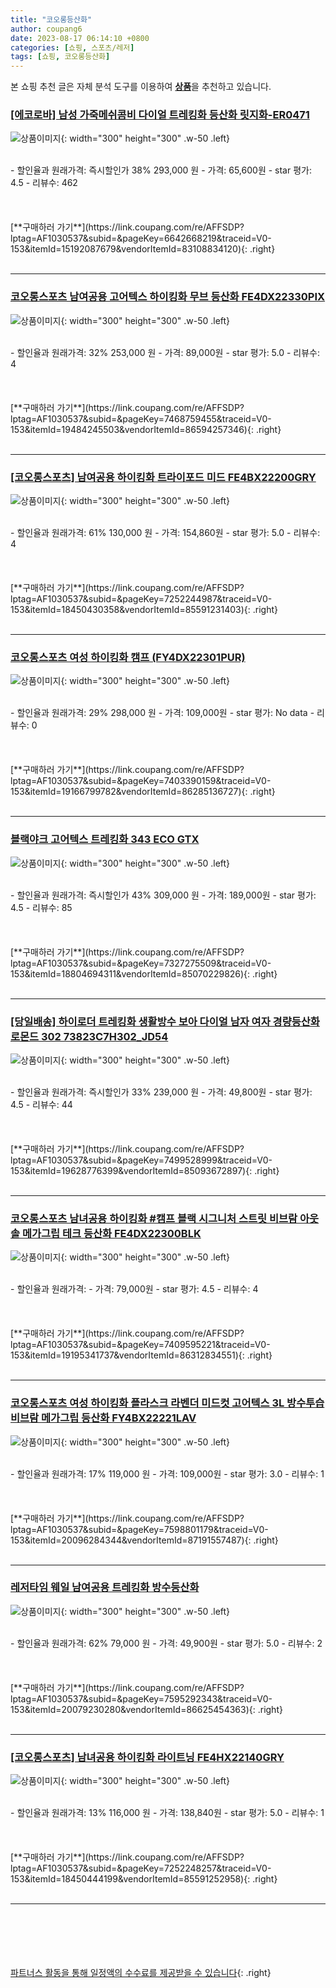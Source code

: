 ```yaml
---
title: "코오롱등산화"
author: coupang6
date: 2023-08-17 06:14:10 +0800
categories: [쇼핑, 스포츠/레저]
tags: [쇼핑, 코오롱등산화]
---
```


본 쇼핑 추천 글은 자체 분석 도구를 이용하여 [**상품**](https://link.coupang.com/a/bao1ui)을 추천하고 있습니다.

### [[에코로바] 남성 가죽메쉬콤비 다이얼 트레킹화 등산화 릿지화-ER0471](https://link.coupang.com/re/AFFSDP?lptag=AF1030537&subid=&pageKey=6642668219&traceid=V0-153&itemId=15192087679&vendorItemId=83108834120)

![상품이미지](https://thumbnail7.coupangcdn.com/thumbnails/remote/230x230ex/image/vendor_inventory/3c74/7a452e3322bafe80557deb4639cef2688abd1eb3257904dea0d0bdb75105.jpg){: width="300" height="300" .w-50 .left}


<br>
- 할인율과 원래가격: 즉시할인가 38%  293,000   원
- 가격: 65,600원
- star 평가: 4.5
- 리뷰수: 462
<br>
<br>
<br>
<br>
[**구매하러 가기**](https://link.coupang.com/re/AFFSDP?lptag=AF1030537&subid=&pageKey=6642668219&traceid=V0-153&itemId=15192087679&vendorItemId=83108834120){: .right}
<br>
<br>

---

### [코오롱스포츠 남여공용 고어텍스 하이킹화 무브 등산화 FE4DX22330PIX](https://link.coupang.com/re/AFFSDP?lptag=AF1030537&subid=&pageKey=7468759455&traceid=V0-153&itemId=19484245503&vendorItemId=86594257346)

![상품이미지](https://thumbnail7.coupangcdn.com/thumbnails/remote/230x230ex/image/vendor_inventory/7e7e/1ae54a3eda5d07dd8a53d849ea5e1a5b7d91cc58bc3e099dba486a8b0386.jpg){: width="300" height="300" .w-50 .left}


<br>
- 할인율과 원래가격: 32%  253,000   원
- 가격: 89,000원
- star 평가: 5.0
- 리뷰수: 4
<br>
<br>
<br>
<br>
[**구매하러 가기**](https://link.coupang.com/re/AFFSDP?lptag=AF1030537&subid=&pageKey=7468759455&traceid=V0-153&itemId=19484245503&vendorItemId=86594257346){: .right}
<br>
<br>

---

### [[코오롱스포츠] 남여공용 하이킹화 트라이포드 미드 FE4BX22200GRY](https://link.coupang.com/re/AFFSDP?lptag=AF1030537&subid=&pageKey=7252244987&traceid=V0-153&itemId=18450430358&vendorItemId=85591231403)

![상품이미지](https://thumbnail10.coupangcdn.com/thumbnails/remote/230x230ex/image/vendor_inventory/d9d9/1d494bd4aa22d868ef70de71411de9e513a37b2c3d0c11e4fad0eb965f21.jpg){: width="300" height="300" .w-50 .left}


<br>
- 할인율과 원래가격: 61%  130,000   원
- 가격: 154,860원
- star 평가: 5.0
- 리뷰수: 4
<br>
<br>
<br>
<br>
[**구매하러 가기**](https://link.coupang.com/re/AFFSDP?lptag=AF1030537&subid=&pageKey=7252244987&traceid=V0-153&itemId=18450430358&vendorItemId=85591231403){: .right}
<br>
<br>

---

### [코오롱스포츠 여성 하이킹화 캠프 (FY4DX22301PUR)](https://link.coupang.com/re/AFFSDP?lptag=AF1030537&subid=&pageKey=7403390159&traceid=V0-153&itemId=19166799782&vendorItemId=86285136727)

![상품이미지](https://thumbnail10.coupangcdn.com/thumbnails/remote/230x230ex/image/vendor_inventory/7356/5b85d1c22831f62e202dfb458c1522afa915f7643a1ac8be36ac0c9fd017.jpg){: width="300" height="300" .w-50 .left}


<br>
- 할인율과 원래가격: 29%  298,000   원
- 가격: 109,000원
- star 평가: No data
- 리뷰수: 0
<br>
<br>
<br>
<br>
[**구매하러 가기**](https://link.coupang.com/re/AFFSDP?lptag=AF1030537&subid=&pageKey=7403390159&traceid=V0-153&itemId=19166799782&vendorItemId=86285136727){: .right}
<br>
<br>

---

### [블랙야크 고어텍스 트레킹화 343 ECO GTX](https://link.coupang.com/re/AFFSDP?lptag=AF1030537&subid=&pageKey=7327275509&traceid=V0-153&itemId=18804694311&vendorItemId=85070229826)

![상품이미지](https://thumbnail6.coupangcdn.com/thumbnails/remote/230x230ex/image/vendor_inventory/2a11/f93c3ed522fb3f9091113505bf5a0aea02a4498165987a608098aab30751.jpg){: width="300" height="300" .w-50 .left}


<br>
- 할인율과 원래가격: 즉시할인가 43%  309,000   원
- 가격: 189,000원
- star 평가: 4.5
- 리뷰수: 85
<br>
<br>
<br>
<br>
[**구매하러 가기**](https://link.coupang.com/re/AFFSDP?lptag=AF1030537&subid=&pageKey=7327275509&traceid=V0-153&itemId=18804694311&vendorItemId=85070229826){: .right}
<br>
<br>

---

### [[당일배송] 하이로더 트레킹화 생활방수 보아 다이얼 남자 여자 경량등산화 로몬드 302 73823C7H302_JD54](https://link.coupang.com/re/AFFSDP?lptag=AF1030537&subid=&pageKey=7499528999&traceid=V0-153&itemId=19628776399&vendorItemId=85093672897)

![상품이미지](https://thumbnail8.coupangcdn.com/thumbnails/remote/230x230ex/image/vendor_inventory/5772/0a2a4771b12cdb130568c268dd5d88da1b1929008e0f26c68c6672a1e688.jpg){: width="300" height="300" .w-50 .left}


<br>
- 할인율과 원래가격: 즉시할인가 33%  239,000   원
- 가격: 49,800원
- star 평가: 4.5
- 리뷰수: 44
<br>
<br>
<br>
<br>
[**구매하러 가기**](https://link.coupang.com/re/AFFSDP?lptag=AF1030537&subid=&pageKey=7499528999&traceid=V0-153&itemId=19628776399&vendorItemId=85093672897){: .right}
<br>
<br>

---

### [코오롱스포츠 남녀공용 하이킹화 #캠프 블랙 시그니처 스트릿 비브람 아웃솔 메가그립 테크 등산화 FE4DX22300BLK](https://link.coupang.com/re/AFFSDP?lptag=AF1030537&subid=&pageKey=7409595221&traceid=V0-153&itemId=19195341737&vendorItemId=86312834551)

![상품이미지](https://thumbnail7.coupangcdn.com/thumbnails/remote/230x230ex/image/vendor_inventory/5778/04c0a93905e4ba91bea30432f5be318c708447865fd98d9d3a2ff7f44350.jpg){: width="300" height="300" .w-50 .left}


<br>
- 할인율과 원래가격: 
- 가격: 79,000원
- star 평가: 4.5
- 리뷰수: 4
<br>
<br>
<br>
<br>
[**구매하러 가기**](https://link.coupang.com/re/AFFSDP?lptag=AF1030537&subid=&pageKey=7409595221&traceid=V0-153&itemId=19195341737&vendorItemId=86312834551){: .right}
<br>
<br>

---

### [코오롱스포츠 여성 하이킹화 플라스크 라벤더 미드컷 고어텍스 3L 방수투습 비브람 메가그립 등산화 FY4BX22221LAV](https://link.coupang.com/re/AFFSDP?lptag=AF1030537&subid=&pageKey=7598801179&traceid=V0-153&itemId=20096284344&vendorItemId=87191557487)

![상품이미지](https://thumbnail8.coupangcdn.com/thumbnails/remote/230x230ex/image/vendor_inventory/d419/f6ca63c1171d6a7dc8ce282ccfab4d879e3273f100b3a4cacb66e447c4d3.jpg){: width="300" height="300" .w-50 .left}


<br>
- 할인율과 원래가격: 17%  119,000   원
- 가격: 109,000원
- star 평가: 3.0
- 리뷰수: 1
<br>
<br>
<br>
<br>
[**구매하러 가기**](https://link.coupang.com/re/AFFSDP?lptag=AF1030537&subid=&pageKey=7598801179&traceid=V0-153&itemId=20096284344&vendorItemId=87191557487){: .right}
<br>
<br>

---

### [레저타임 웨일 남여공용 트레킹화 방수등산화](https://link.coupang.com/re/AFFSDP?lptag=AF1030537&subid=&pageKey=7595292343&traceid=V0-153&itemId=20079230280&vendorItemId=86625454363)

![상품이미지](https://thumbnail6.coupangcdn.com/thumbnails/remote/230x230ex/image/vendor_inventory/a92d/8fdfdfed4212c5e85014fecf0ed9d8b24fd2d2f6dbe4b1adaa5eb932a37a.jpg){: width="300" height="300" .w-50 .left}


<br>
- 할인율과 원래가격: 62%  79,000   원
- 가격: 49,900원
- star 평가: 5.0
- 리뷰수: 2
<br>
<br>
<br>
<br>
[**구매하러 가기**](https://link.coupang.com/re/AFFSDP?lptag=AF1030537&subid=&pageKey=7595292343&traceid=V0-153&itemId=20079230280&vendorItemId=86625454363){: .right}
<br>
<br>

---

### [[코오롱스포츠] 남녀공용 하이킹화 라이트닝 FE4HX22140GRY](https://link.coupang.com/re/AFFSDP?lptag=AF1030537&subid=&pageKey=7252248257&traceid=V0-153&itemId=18450444199&vendorItemId=85591252958)

![상품이미지](https://thumbnail8.coupangcdn.com/thumbnails/remote/230x230ex/image/vendor_inventory/8b57/10f107c9015903d3b10ded91be25803f4edafe017c4fe0bfe35833789ea5.jpg){: width="300" height="300" .w-50 .left}


<br>
- 할인율과 원래가격: 13%  116,000   원
- 가격: 138,840원
- star 평가: 5.0
- 리뷰수: 1
<br>
<br>
<br>
<br>
[**구매하러 가기**](https://link.coupang.com/re/AFFSDP?lptag=AF1030537&subid=&pageKey=7252248257&traceid=V0-153&itemId=18450444199&vendorItemId=85591252958){: .right}
<br>
<br>

---
<br><br><br><br><br> [파트너스 활동을 통해 일정액의 수수료를 제공받을 수 있습니다](https://link.coupang.com/a/bao1ui){: .right}